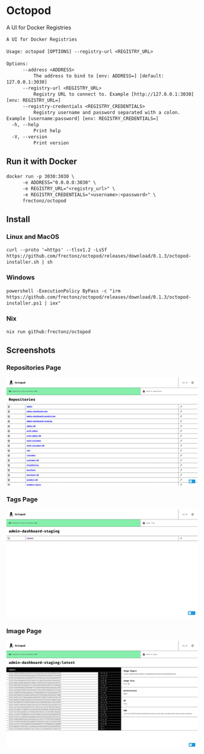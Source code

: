 # Octopod

A UI for Docker Registries

```
A UI for Docker Registries

Usage: octopod [OPTIONS] --registry-url <REGISTRY_URL>

Options:
      --address <ADDRESS>
          The address to bind to [env: ADDRESS=] [default: 127.0.0.1:3030]
      --registry-url <REGISTRY_URL>
          Registry URL to connect to. Example [http://127.0.0.1:3030] [env: REGISTRY_URL=]
      --registry-credentials <REGISTRY_CREDENTIALS>
          Registry username and password separated with a colon. Example [username:password] [env: REGISTRY_CREDENTIALS=]
  -h, --help
          Print help
  -V, --version
          Print version
```

## Run it with Docker

```
docker run -p 3030:3030 \
      -e ADDRESS="0.0.0.0:3030" \
      -e REGISTRY_URL="<registry_url>" \
      -e REGISTRY_CREDENTIALS="<username>:<password>" \
      frectonz/octopod
```

## Install

### Linux and MacOS

```
curl --proto '=https' --tlsv1.2 -LsSf https://github.com/frectonz/octopod/releases/download/0.1.3/octopod-installer.sh | sh
```

### Windows

```
powershell -ExecutionPolicy ByPass -c "irm https://github.com/frectonz/octopod/releases/download/0.1.3/octopod-installer.ps1 | iex"
```

### Nix

```
nix run github:frectonz/octopod
```

## Screenshots

### Repositories Page
![repositories](./screenshots/1.png)

### Tags Page
![tags](./screenshots/2.png)

### Image Page
![image](./screenshots/3.png)
